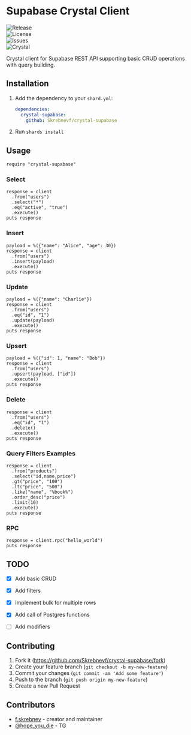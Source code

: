 # Supabase Crystal Client

![Release](https://img.shields.io/github/v/release/Skrebnevf/crystal-supabase)  
![License](https://img.shields.io/github/license/Skrebnevf/crystal-supabase)  
![Issues](https://img.shields.io/github/issues/Skrebnevf/crystal-supabase)  
![Crystal](https://img.shields.io/badge/language-Crystal-000?logo=crystal&logoColor=white)

Crystal client for Supabase REST API supporting basic CRUD operations with query building.  
## Installation

1. Add the dependency to your `shard.yml`:

   ```yaml
   dependencies:
     crystal-supabase:
       github: Skrebnevf/crystal-supabase
   ```

2. Run `shards install`

## Usage

```crystal
require "crystal-supabase"
```

### Select

```crystal
response = client
  .from("users")
  .select("*")
  .eq("active", "true")
  .execute()
puts response
```

### Insert

```crystal
payload = %({"name": "Alice", "age": 30})
response = client
  .from("users")
  .insert(payload)
  .execute()
puts response
```

### Update

```crystal
payload = %({"name": "Charlie"})
response = client
  .from("users")
  .eq("id", "1")
  .update(payload)
  .execute()
puts response
```

### Upsert

```crystal
payload = %({"id": 1, "name": "Bob"})
response = client
  .from("users")
  .upsert(payload, ["id"])
  .execute()
puts response
```

### Delete

```crystal
response = client
  .from("users")
  .eq("id", "1")
  .delete()
  .execute()
puts response
```

### Query Filters Examples

```crystal
response = client
  .from("products")
  .select("id,name,price")
  .gt("price", "100")
  .lt("price", "500")
  .like("name", "%book%")
  .order_desc("price")
  .limit(10)
  .execute()
puts response
```

### RPC

```crystal
response = client.rpc("hello_world")
puts response
```

## TODO

- [x] Add basic CRUD
- [x] Add filters
- [x] Implement bulk for multiple rows
- [x] Add call of Postgres functions
- [ ] Add modifiers


## Contributing

1. Fork it (<https://github.com/Skrebnevf/crystal-supabase/fork>)
2. Create your feature branch (`git checkout -b my-new-feature`)
3. Commit your changes (`git commit -am 'Add some feature'`)
4. Push to the branch (`git push origin my-new-feature`)
5. Create a new Pull Request

## Contributors

- [f.skrebnev](https://github.com/Skrebnevf) - creator and maintainer
- [@hope_you_die](https://t.me/hope_you_die) - TG
